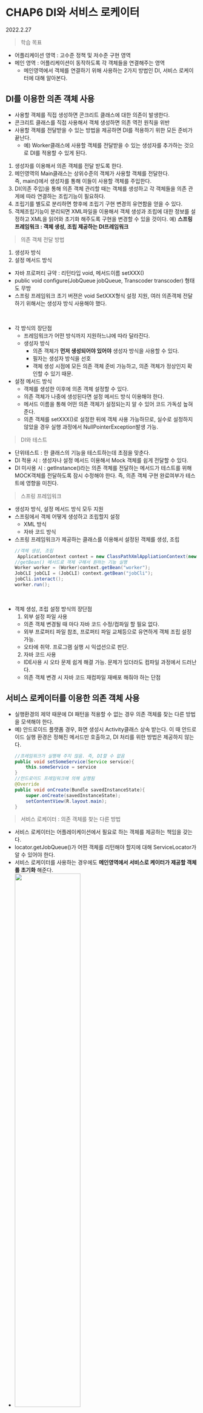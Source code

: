 # CHAP6 DI와 서비스 로케이터

2022.2.27

> 학습 목표 
- 어플리케이션 영역 : 고수준 정책 및 저수준 구현 영역
- 메인 영역 : 어플리케이션이 동작하도록 각 객체들을 연결해주는 영역
    - 메인영역에서 객체를 연결하기 위해 사용하는 2가지 방법인 DI, 서비스 로케이터에 대해 알아본다. 


## DI를 이용한 의존 객체 사용 
- 사용할 객체를 직접 생성하면 콘크리트 클래스에 대한 의존이 발생한다.
- 콘크리트 클래스를 직접 사용해서 객체 생성하면 의존 역전 원칙을 위반 
- 사용할 객체를 전달받을 수 있는 방법을 제공하면 DI를 적용하기 위한 모든 준비가 끝난다.
  - 예) Worker클래스에 사용할 객체를 전달받을 수 있는 생성자를 추가하는 것으로 DI를 적용할 수 있게 된다.

1. 생성자를 이용해서 의존 객체를 전달 받도록 한다.
2. 메인영역의 Main클래스는 상위수준의 객체가 사용할 객체를 전달한다.    
   즉, main()에서 생성자를 통해 이들이 사용할 객체를 주입한다.
3. DI(의존 주입)을 통해 의존 객체 관리할 때는 객체를 생성하고 각 객체들을 의존 관게에 따라 연결하는 조립기능이 필요하다. 
4. 조립기를 별도로 분리하면 향후에 조립기 구현 변경의 유연함을 얻을 수 있다.
5. 객체조립기능이 분리되면 XML파일을 이용해서 객체 생성과 조립에 대한 정보를 설정하고 XML을 읽어와 초기화 해주도록 구현을 변경할 수 있을 것이다.
   예) **스프링 프레임워크 : 객체 생성, 조립 제공하는 DI프레임워크**

> 의존 객체 전달 방법

1. 생성자 방식
2. 설정 메서드 방식
 - 자바 프로퍼티 규약 : 리턴타입 void, 메서드이름 setXXX()
 - public void configure(JobQueue jobQueue, Transcoder transcoder) 형태도 무방
- 스프링 프레임워크 초기 버젼은 void SetXXX형식 설정 지원, 여러 의존객체 전달하기 위해서는 생성자 방식 사용해야 했다.

<br>

- 각 방식의 장단점
  - 프레임워크가 어떤 방식까지 지원하느냐에 따라 달라진다. 
  - 생성자 방식
    - 의존 객체가 **먼저 생성되어야 있어야** 생성자 방식을 사용할 수 있다. 
    - 필자는 생성자 방식을 선호
    - 객체 생성 시점에 모든 의존 객체 준비 가능하고, 의존 객체가 정상인지 확인할 수 있기 때문.
 - 설정 메서드 방식
   - 객체를 생성한 이후에 의존 객체 설정할 수 있다.
   - 의존 객체가 나중에 생성된다면 설정 메서드 방식 이용해야 한다.
   - 메서드 이름을 통해 어떤 의존 객체가 설정되는지 알 수 있어 코드 가독성 높혀준다.
   - 의존 객체를 setXXX()로 설정한 뒤에 객체 사용 가능하므로, 실수로 설정하지 않았을 경우 실행 과정에서 NullPointerException발생 가능.
  
> DI와 테스트

- 단위테스트 : 한 클래스의 기능을 테스트하는데 초점을 맞춘다.
- DI 적용 시 : 생성자나 설정 메서드 이용해서 Mock 객체를 쉽게 전달할 수 있다.
- DI 미사용 시 : getInstance()라는 의존 객체를 전달하는 메서드가 테스트를 위해 MOCK객체를 전달하도록 잠시 수정해야 한다. 즉, 의존 객체 구현 완료여부가 테스트에 영향을 미친다.
  
> 스프링 프레임워크
- 생성자 방식, 설정 메서드 방식 모두 지원
- 스프링에서 객체 어떻게 생성하고 조립할지 설정 
  - XML 방식
  - 자바 코드 방식
- 스프링 프레임워크가 제공하는 클래스를 이용해서 설정된 객체를 생성, 조립    
    ```java
    //객체 생성, 조립
     ApplicationContext context = new ClassPathXmlAppliationContext(new String[] {"config.xml"});
    //getBean() 메서드로 객체 구해서 원하는 기능 실행 
    Worker worker = (Worker)context.getBean("worker");
    JobCLI jobCLI = (JobCLI) context.getBean("jobCli");
    jobCli.interact();
    worker.run();
    ```
<br>

- 객체 생성, 조립 설정 방식의 장단점
  1. 외부 설정 파일 사용 
    - 의존 객체 변경될 때 마다 자바 코드 수정/컴파일 할 필요 없다.
    - 외부 프로퍼티 파일 참조, 프로퍼티 파일 교체등으로 유연하게 객체 조립 설정 가능.
    - 오타에 취약. 프로그램 실행 시 익셥션으로 판단.
  2. 자바 코드 사용
    - IDE사용 시 오타 문제 쉽게 해결 가능. 문제가 있더라도 컴파일 과정에서 드러난다. 
    - 의존 객체 변경 시 자바 코드 재컴파일 재배포 해줘야 하는 단점

## 서비스 로케이터를 이용한 의존 객체 사용

- 실행환경의 제약 때문에 DI 패턴을 적용할 수 없는 경우 의존 객체를 찾는 다른 방법을 모색해야 한다. 
- 예) 안드로이드 플랫폼 경우, 화면 생성시 Activity클래스 상속 받는다. 이 때 안드로이드 실행 환경은 정해진 메서드만 호출하고, DI 처리를 위한 방법은 제공하지 않는다. 
    ```java
    //프레임워크가 실행해 주지 않음. 즉, DI할 수 없음
    public void setSomeService(Service service){
        this.someService = service
    }
    //안드로이드 프레임워크에 의해 실행됨
    @Override
    public void onCreate(Bundle savedInstanceState){
        super.onCreate(savedInstanceState);
        setContentView(R.layout.main);
    }
    ```

> 서비스 로케이터 : 의존 객체를 찾는 다른 방법
- 서비스 로케이터는 어플레이케이션에서 필요로 하는 객체를 제공하는 책임을 갖는다.
- locator.getJobQueue()가 어떤 객체를 리턴해야 할지에 대해 ServiceLocator가 알 수 있어야 한다.
- 서비스 로케이터를 사용하는 경우에도 **메인영역에서 서비스로 케이터가 제공할 객체를 초기화** 해준다. 
- <img src="https://user-images.githubusercontent.com/55780251/155865198-0c812879-7ac8-4d66-b172-b2af609c8b7b.jpg" width="60%">


> 서비스 로케이터 구현 방법
1. 객체 등록 방식
    - 서비스 로케이터를 생성할 때 사용할 객체를 전달한다.
    - 서비스 로케이터 인스턴스를 지정하고 참조하기 위한 static 메서드 제공 
    - [리스트6-11,12]코드 이해하기 
    - 구현이 쉽다는 장점 
    - 생성자나 set 메서드를 통해서 서비스 로케이터가 제공할 객체를 등록한 뒤, 사용 코드에서는 서비스 로케이터의 get메서드를 이용해서 사용할 객체를 구하면 된다. 
    - 객체 등록하는 인터페이스가 노출되어 있기 때문에 어플리케이션 영역에서 얼마든지 의존 객체를 바꿀 수 있다. 
      - 객체등록 부분이 public으로 노출되어 있기 때문에 
      - (이건 Lotto클래스 생성을 LottoBundle에서만 하고 싶다고 생각한 부분과 비슷한 부분이다.)
2. 상속을 통한 방식
    - 객체를 구하는 **추상 메서드**를 제공하는 상위 타입 구현
    - 상위 타입을 상속받은 하위 타입에서 사용할 객체 설정
    - ServiceLocator클래스를 상속받은 클래스는 메인영역에 위치. 의존 객체 교체해야 할 때 어플리케이션 영역의 코드 수정 없이 하도록 만든다.
3. 지네릭/템플릿을 이용한 구현
   - 서비스로케이터의 단점은 인터페이스 분리 원칙을 위반한다는 것이다.
   - ServiceLocator를 사용함으로서 자신이 필요한 타입뿐 아니라 서비스로케이터가 제공하는 다른 타입에 대한 의존이 함께 발생한다.
   - 서비스 로케이터를 사용하는 코드가 많아 질수록 의존 객체별로 서비스로케이터를 작성해 줄 수 있지만, 구조가 같은 중복된 Locator클래스들이 생기게 된다. 
   - 이를 해결하기 위해 지네릭을 이용해 서비스로케이터를 구현한다.

> 서비스로케이터 단점
- 동일 타입의 객체가 다수 필요할 경우, 각 객체 별로 제공 메서드를 만들어 주어야 한다. 
- 인터페이스 분리 원칙을 위배한다.
 
   






